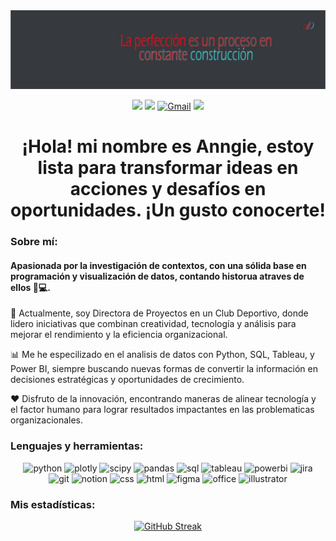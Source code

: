 <div id="header" align="center">
  <img src="https://github.com/alll1997/portafolio/blob/main/IMG_20190304_122131.jpg" width="1000"/>
</div>

<div id="badges" align="center">
  
[![](https://img.shields.io/badge/LinkedIn-162029?style=for-the-badge&logo=linkedin&logoColor=3fbbb3)](www.linkedin.com/in/anngie-lopez) 
[![](https://img.shields.io/badge/Tableau-162029?style=for-the-badge&logo=Tableau&logoColor=3fbbb3)](https://public.tableau.com/app/profile/anngie.lopez/vizzes)
[![Gmail](https://img.shields.io/badge/Gmail-162029?style=for-the-badge&logo=gmail&logoColor=3fbbb3)](<a href=»mailto:prueba@prueba.com»>)
[![](https://img.shields.io/badge/WhatsApp-162029?style=for-the-badge&logo=whatsapp&logoColor=3fbbb3)](https://wa.me/573154425598)
 
   
<h1>
  ¡Hola! mi nombre es Anngie, estoy lista para transformar ideas en acciones y desafíos en oportunidades. ¡Un gusto conocerte!
<!--<img src="https://media.giphy.com/media/hvRJCLFzcasrR4ia7z/giphy.gif" width="30px"/>-->
</h1>


 <div id="header" align="left">
<!--:woman_technologist:-->
<h3> Sobre mí: </h3>
<h4>Apasionada por la investigación de contextos, con una sólida base en programación y visualización de datos, contando historua atraves de ellos 🎨💻.</h4>

🔭 Actualmente, soy Directora de Proyectos en un Club Deportivo, donde lidero iniciativas que combinan creatividad, tecnología y análisis para mejorar el rendimiento y la eficiencia organizacional.

📊 Me he especilizado en el analisis de datos con Python, SQL, Tableau, y Power BI, siempre buscando nuevas formas de convertir la información en decisiones estratégicas y oportunidades de crecimiento.

❤️ Disfruto de la innovación, encontrando maneras de alinear tecnología y el factor humano para lograr resultados impactantes en las problematicas organizacionales.
   
 <!--### :hammer_and_wrench:--> 
 <h3>Lenguajes y herramientas:</h3>
<div id="header" align="center">
    <img src="https://img.shields.io/badge/Python-162029?style=for-the-badge&logo=python&logoColor=dd0c22" alt="python"/>
  </a>
    <img src="https://img.shields.io/badge/Plotly-162029?style=for-the-badge&logo=plotly&logoColor=dd0c22" alt="plotly"/>
  </a>
  <img src="https://img.shields.io/badge/SciPy-162029?style=for-the-badge&logo=SciPy&logoColor=dd0c22" alt="scipy"/>
  </a>
  <img src="https://img.shields.io/badge/Pandas-162029?style=for-the-badge&logo=pandas&logoColor=dd0c22" alt="pandas"/>
  </a>
  <img src="https://img.shields.io/badge/MySQL-162029?style=for-the-badge&logo=mysql&logoColor=3fbbb3" alt="sql"/>
  </a>
  <img src="https://img.shields.io/badge/Tableau-162029?style=for-the-badge&logo=Tableau&logoColor=3fbbb3" alt="tableau"/>
  </a>  
 <img src="https://img.shields.io/badge/Power_BI-162029?style=for-the-badge&logo=Power-BI&logoColor=white" alt="powerbi"/>
  </a>
  <img src="https://img.shields.io/badge/Jira-162029?style=for-the-badge&logo=Jira&logoColor=3fbbb3" alt="jira"/>
  </a>
  
  </div>
  <div id="header" align="center">
  <img src="https://img.shields.io/badge/GIT-162029?style=for-the-badge&logo=git&logoColor=3fbbb3" alt="git"/>
  </a>
  <img src="https://img.shields.io/badge/Notion-162029?style=for-the-badge&logo=notion&logoColor=3fbbb3" alt="notion"/>
  </a>
  <img src="https://img.shields.io/badge/CSS3-162029?style=for-the-badge&logo=css3&logoColor=white" alt="css"/>
  </a>
  <img src="https://img.shields.io/badge/HTML5-162029?style=for-the-badge&logo=html5&logoColor=white" alt="html"/>
  </a>    
   <img src="https://img.shields.io/badge/Figma-162029?style=for-the-badge&logo=figma&logoColor=white" alt="figma"/>
  </a>
  <img src="https://img.shields.io/badge/Microsoft_Office-162029?style=for-the-badge&logo=microsoft-office&logoColor=white" alt="office"/>
  </a>
    <img src="https://img.shields.io/badge/Adobe%20Illustrator-162029?style=for-the-badge&logo=adobe%20illustrator&logoColor=white" alt="illustrator"/>
  </a>
  
</div>
  
 <!--### :fire: -->
 <h3>Mis estadísticas: </h3>
<div id="header" align="center" margin: 50>
  
[![GitHub Streak](https://streak-stats.demolab.com?user=alll1997&theme=shadow-blue&hide_border=true&date_format=M%20j%5B%2C%20Y%5D&mode=weekly&card_width=500&background=162029&stroke=FFF8F8&ring=DD0C22&fire=DD0C22&currStreakNum=FFFFFF&sideNums=FFFFFF&currStreakLabel=3FBBB3&sideLabels=3FBBB3&dates=FFFFFF&excludeDaysLabel=3FBBB3)](https://git.io/streak-stats) <!--![Top Langs](https://github-readme-stats-git-masterrstaa-rickstaa.vercel.app/api/top-langs/?username=alll1997&layout=compact&bg_color=transparent_color=30A3DC&title_color=E94D5F&text_color=FFF)-->
</div>
